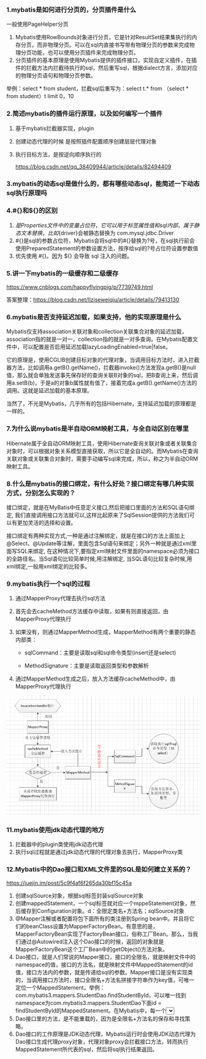 ### 1.mybatis是如何进行分页的，分页插件是什么

一般使用PageHelper分页

1. Mybatis使用RowBounds对象进行分页，它是针对ResultSet结果集执行的内存分页，而非物理分页。可以在sql内直接书写带有物理分页的参数来完成物理分页功能，也可以使用分页插件来完成物理分页。
2. 分页插件的基本原理是使用Mybatis提供的插件接口，实现自定义插件，在插件的拦截方法内拦截待执行的sql，然后重写sql，根据dialect方言，添加对应的物理分页语句和物理分页参数。

举例：select * from student，拦截sql后重写为：select t.* from （select * from student）t limit 0，10

### 2.简述mybatis的插件运行原理，以及如何编写一个插件

1. 基于mybatis拦截器实现，plugin

2. 创建动态代理的时候 是按照插件配置顺序创建层层代理对象

3. 执行目标方法，是按逆向顺序执行的

   https://blog.csdn.net/qq_38409944/article/details/82494409

### 3.mybatis的动态sql是做什么的，都有哪些动态sql，能简述一下动态sql执行原理吗

### 4.#{}和${}的区别

1. ${}是Properties文件中的变量占位符，它可以用于标签属性值和sql内部，属于静态文本替换，比如${driver}会被静态替换为	com.mysql.jdbc.Driver
2. \#{}是sql的参数占位符，Mybatis会将sql中的#{}替换为?号，在sql执行前会使用PreparedStatement的参数设置方法，按序给sql的?号占位符设置参数值
3. 优先使用 #{}。因为 ${} 会导致 sql 注入的问题。

### 5.讲一下mybatis的一级缓存和二级缓存

https://www.cnblogs.com/happyflyingpig/p/7739749.html

答案整理：https://blog.csdn.net/llziseweiqiu/article/details/79413130

### 6.mybatis是否支持延迟加载，如果支持，他的实现原理是什么

Mybatis仅支持association关联对象和collection关联集合对象的延迟加载，association指的就是一对一，collection指的就是一对多查询。在Mybatis配置文件中，可以配置是否启用延迟加载lazyLoadingEnabled=true|false。

它的原理是，使用CGLIB创建目标对象的代理对象，当调用目标方法时，进入拦截器方法，比如调用a.getB().getName()，拦截器invoke()方法发现a.getB()是null值，那么就会单独发送事先保存好的查询关联B对象的sql，把B查询上来，然后调用a.setB(b)，于是a的对象b属性就有值了，接着完成a.getB().getName()方法的调用。这就是延迟加载的基本原理。

当然了，不光是Mybatis，几乎所有的包括Hibernate，支持延迟加载的原理都是一样的。

### 7.为什么说mybatis是半自动ORM映射工具，与全自动区别在哪里

Hibernate属于全自动ORM映射工具，使用Hibernate查询关联对象或者关联集合对象时，可以根据对象关系模型直接获取，所以它是全自动的。而Mybatis在查询关联对象或关联集合对象时，需要手动编写sql来完成，所以，称之为半自动ORM映射工具。

### 8.什么是mybatis的接口绑定，有什么好处？接口绑定有哪几种实现方式，分别怎么实现的？

接口绑定，就是在MyBatis中任意定义接口,然后把接口里面的方法和SQL语句绑定, 我们直接调用接口方法就可以,这样比起原来了SqlSession提供的方法我们可以有更加灵活的选择和设置。

接口绑定有两种实现方式,一种是通过注解绑定，就是在接口的方法上面加上 @Select、@Update等注解，里面包含Sql语句来绑定；另外一种就是通过xml里面写SQL来绑定, 在这种情况下,要指定xml映射文件里面的namespace必须为接口的全路径名。当Sql语句比较简单时候,用注解绑定, 当SQL语句比较复杂时候,用xml绑定,一般用xml绑定的比较多。

### 9.mybatis执行一个sql的过程

1. 通过MapperProxy代理去执行sql方法

2. 首先会去cacheMethod方法缓存中读取，如果有则直接返回，由MapperProxy代理执行

3. 如果没有，则通过MapperMethod生成，MapperMethod有两个重要的静态内部类：

   -  sqlCommand：主要是读取sql和sql命令类型(insert还是select)

   - MethodSignature：主要是读取返回类型和参数解析

4. 通过MapperMethod生成之后，放入方法缓存cacheMethod中，由MapperProxy代理执行

<img src="image/t" alt="img" style="zoom:80%;" />

### 11.mybatis使用jdk动态代理的地方

1. 拦截器中的plugin类使用jdk动态代理
2. 执行sql过程就是通过jdk动态代理的代理对象去执行，MapperProxy类

### 12.Mybatis中的Dao接口和XML文件里的SQL是如何建立关系的？

https://juejin.im/post/5c9f4af6f265da30bf15c45a

1. 创建sqlSource对象，根据sql标签封装sqlSource对象
2. 创建mappedStatement，一个sql标签就对应一个mppeStatement对象，然后缓存到Configuration对象。d：全限定类名+方法名；sqlSource对象
3. @Mapper注解或者配置将包下面所有的类注册到Spring bean中。并且将它们的beanClass设置为MapperFactoryBean。有意思的是，MapperFactoryBean实现了FactoryBean接口，俗称工厂Bean。那么，当我们通过@Autowired注入这个Dao接口的时候，返回的对象就是MapperFactoryBean这个工厂Bean中的getObject()方法对象。
4. Dao接口，就是人们常说的Mapper接口，接口的全限名，就是映射文件中的namespace的值，接口的方法名，就是映射文件中MappedStatement的id值，接口方法内的参数，就是传递给sql的参数。Mapper接口是没有实现类的，当调用接口方法时，接口全限名+方法名拼接字符串作为key值，可唯一定位一个MappedStatement，举例：com.mybatis3.mappers.StudentDao.findStudentById，可以唯一找到namespace为com.mybatis3.mappers.StudentDao下面id = findStudentById的MappedStatement。在Mybatis中，每一个<select>、<insert>、<update>、<delete>标签，都会被解析为一个MappedStatement对象。
5. Dao接口里的方法，是不能重载的，因为是全限名+方法名的保存和寻找策略。
6. Dao接口的工作原理是JDK动态代理，Mybatis运行时会使用JDK动态代理为Dao接口生成代理proxy对象，代理对象proxy会拦截接口方法，转而执行MappedStatement所代表的sql，然后将sql执行结果返回。
